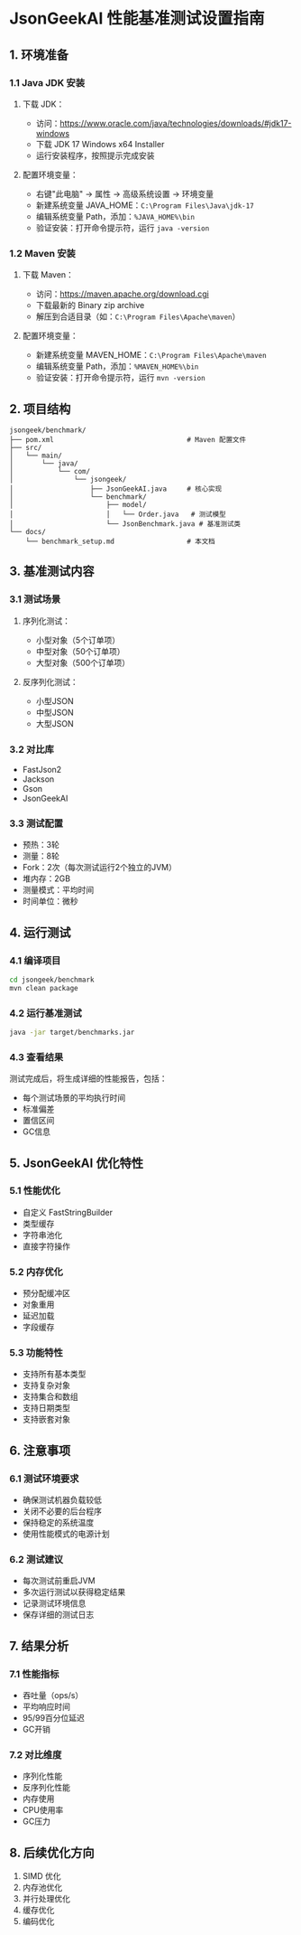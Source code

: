 # JsonGeekAI 性能基准测试设置指南

## 1. 环境准备

### 1.1 Java JDK 安装
1. 下载 JDK：
   - 访问：https://www.oracle.com/java/technologies/downloads/#jdk17-windows
   - 下载 JDK 17 Windows x64 Installer
   - 运行安装程序，按照提示完成安装

2. 配置环境变量：
   - 右键"此电脑" -> 属性 -> 高级系统设置 -> 环境变量
   - 新建系统变量 JAVA_HOME：`C:\Program Files\Java\jdk-17`
   - 编辑系统变量 Path，添加：`%JAVA_HOME%\bin`
   - 验证安装：打开命令提示符，运行 `java -version`

### 1.2 Maven 安装
1. 下载 Maven：
   - 访问：https://maven.apache.org/download.cgi
   - 下载最新的 Binary zip archive
   - 解压到合适目录（如：`C:\Program Files\Apache\maven`）

2. 配置环境变量：
   - 新建系统变量 MAVEN_HOME：`C:\Program Files\Apache\maven`
   - 编辑系统变量 Path，添加：`%MAVEN_HOME%\bin`
   - 验证安装：打开命令提示符，运行 `mvn -version`

## 2. 项目结构
```
jsongeek/benchmark/
├── pom.xml                                 # Maven 配置文件
├── src/
│   └── main/
│       └── java/
│           └── com/
│               └── jsongeek/
│                   ├── JsonGeekAI.java     # 核心实现
│                   └── benchmark/
│                       ├── model/
│                       │   └── Order.java   # 测试模型
│                       └── JsonBenchmark.java # 基准测试类
└── docs/
    └── benchmark_setup.md                  # 本文档
```

## 3. 基准测试内容

### 3.1 测试场景
1. 序列化测试：
   - 小型对象（5个订单项）
   - 中型对象（50个订单项）
   - 大型对象（500个订单项）

2. 反序列化测试：
   - 小型JSON
   - 中型JSON
   - 大型JSON

### 3.2 对比库
- FastJson2
- Jackson
- Gson
- JsonGeekAI

### 3.3 测试配置
- 预热：3轮
- 测量：8轮
- Fork：2次（每次测试运行2个独立的JVM）
- 堆内存：2GB
- 测量模式：平均时间
- 时间单位：微秒

## 4. 运行测试

### 4.1 编译项目
```bash
cd jsongeek/benchmark
mvn clean package
```

### 4.2 运行基准测试
```bash
java -jar target/benchmarks.jar
```

### 4.3 查看结果
测试完成后，将生成详细的性能报告，包括：
- 每个测试场景的平均执行时间
- 标准偏差
- 置信区间
- GC信息

## 5. JsonGeekAI 优化特性

### 5.1 性能优化
- 自定义 FastStringBuilder
- 类型缓存
- 字符串池化
- 直接字符操作

### 5.2 内存优化
- 预分配缓冲区
- 对象重用
- 延迟加载
- 字段缓存

### 5.3 功能特性
- 支持所有基本类型
- 支持复杂对象
- 支持集合和数组
- 支持日期类型
- 支持嵌套对象

## 6. 注意事项

### 6.1 测试环境要求
- 确保测试机器负载较低
- 关闭不必要的后台程序
- 保持稳定的系统温度
- 使用性能模式的电源计划

### 6.2 测试建议
- 每次测试前重启JVM
- 多次运行测试以获得稳定结果
- 记录测试环境信息
- 保存详细的测试日志

## 7. 结果分析

### 7.1 性能指标
- 吞吐量（ops/s）
- 平均响应时间
- 95/99百分位延迟
- GC开销

### 7.2 对比维度
- 序列化性能
- 反序列化性能
- 内存使用
- CPU使用率
- GC压力

## 8. 后续优化方向
1. SIMD 优化
2. 内存池优化
3. 并行处理优化
4. 缓存优化
5. 编码优化
